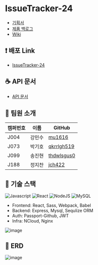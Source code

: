 # IssueTracker-24

- [기획서](https://docs.google.com/presentation/d/1iA-tpumHl_TpR_yUwgYcnb_X8GbW6XvjZOTh2Ucvu0A/preview?pru=AAABdYa_uas*Fuku9RAcUdMBG7REzgBhIg&slide=id.g8582887c3d_0_0)
- [제품 백로그](https://docs.google.com/spreadsheets/d/1wukp65G0J8GofRCyOa-qqhg4Cei2ReM6sOE9rPNDIJc/edit#gid=503039929)
- [Wiki](https://github.com/boostcamp-2020/IssueTracker-24/wiki)

## :exclamation: 배포 Link

- [IssueTracker-24](http://49.50.162.165/)

## :coffee: API 문서

- [API 문서](https://github.com/boostcamp-2020/IssueTracker-24/wiki/API-Docs)

## :raised_hands: 팀원 소개

| 캠퍼번호 | 이름   | GitHub                                      |
| -------- | ------ | ------------------------------------------- |
| J004     | 강민수 | [mu1616](https://github.com/mu1616)         |
| J073     | 박기호 | [qkrrlgh519](https://github.com/qkrrlgh519) |
| J099     | 송진현 | [thdwlsgus0](https://github.com/thdwlsgus0) |
| J188     | 정지찬 | [jch422](https://github.com/jch422)         |

## :book: 기술 스택

![Javascript](https://img.shields.io/badge/javascript-ES6+-yellow?logo=javascript)
![React](https://img.shields.io/badge/react-16.13-1cf?logo=react)
![NodeJS](https://img.shields.io/badge/node.js-v12.18.3-green?logo=node.js)
![MySQL](https://img.shields.io/badge/mysql-v5.7.32-blue?logo=mysql)

- Frontend: React, Sass, Webpack, Babel
- Backend: Express, Mysql, Sequlize ORM
- Auth: Passport-Github, JWT
- Infra: NCloud, Nginx

![image](https://user-images.githubusercontent.com/38288479/97653804-f8704c80-1aa4-11eb-8854-292fd45852b1.png)

## :page_facing_up: ERD

![image](https://user-images.githubusercontent.com/38288479/97277282-a00a3680-187b-11eb-91c3-fcc242d0176d.png)
